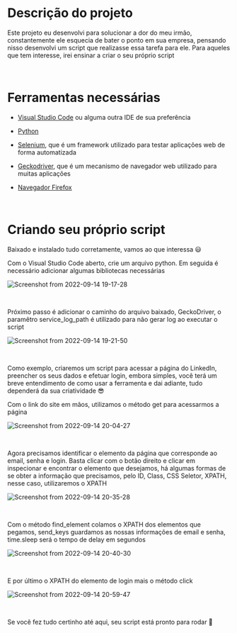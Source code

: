 # Descrição do projeto

Este projeto eu desenvolvi para solucionar a dor do meu irmão, constantemente ele esquecia de bater o ponto em sua empresa, pensando nisso desenvolvi um script que realizasse essa tarefa para ele. Para aqueles que tem interesse, irei ensinar a criar o seu próprio script

<br>

# Ferramentas necessárias

- [Visual Studio Code](https://code.visualstudio.com/download) ou alguma outra IDE de sua preferência

- [Python](https://www.python.org/downloads/)

- [Selenium](https://www.geeksforgeeks.org/how-to-install-selenium-in-python/), que é um framework utilizado para testar aplicações web de forma automatizada

- [Geckodriver](https://chromedriver.chromium.org/), que é um mecanismo de navegador web utilizado para muitas aplicações

- [Navegador Firefox](https://www.mozilla.org/pt-BR/firefox/new/)

<br>

# Criando seu próprio script

Baixado e instalado tudo corretamente, vamos ao que interessa 😃

Com o Visual Studio Code aberto, crie um arquivo python. Em seguida é necessário adicionar algumas bibliotecas necessárias

![Screenshot from 2022-09-14 19-17-28](https://user-images.githubusercontent.com/81364355/190272805-7b57e62d-23cd-460f-8261-e6701af0d7e7.png)

<br>

Próximo passo é adicionar o caminho do arquivo baixado, GeckoDriver, o paramêtro service_log_path é utilizado para não gerar log ao executar o script

![Screenshot from 2022-09-14 19-21-50](https://user-images.githubusercontent.com/81364355/190273429-abe953f4-0085-4edd-aa4f-b52979b57b36.png)

<br>

Como exemplo, criaremos um script para acessar a página do LinkedIn, preencher os seus dados e efetuar login, embora simples, você terá um breve entendimento de como usar a ferramenta e dai adiante, tudo dependerá da sua criatividade 😎

Com o link do site em mãos, utilizamos o método get para acessarmos a página

![Screenshot from 2022-09-14 20-04-27](https://user-images.githubusercontent.com/81364355/190278098-25ffabb1-b8fa-4306-83bb-a053b5680aec.png)

<br>

Agora precisamos identificar o elemento da página que corresponde ao email, senha e login. Basta clicar com o botão direito e clicar em inspecionar e encontrar o elemento que desejamos, há algumas formas de se obter a informação que precisamos, pelo ID, Class, CSS Seletor, XPATH, nesse caso, utilizaremos o XPATH

![Screenshot from 2022-09-14 20-35-28](https://user-images.githubusercontent.com/81364355/190280718-13a1eb01-2b8c-43a6-ab68-198334010cd7.png)

<br>

Com o método find_element colamos o XPATH dos elementos que pegamos, send_keys guardamos as nossas informações de email e senha, time.sleep será o tempo de delay em segundos

![Screenshot from 2022-09-14 20-40-30](https://user-images.githubusercontent.com/81364355/190281338-f03fd766-8897-4e55-8ff3-14b9655534e1.png)

<br>

E por último o XPATH do elemento de login mais o método click

![Screenshot from 2022-09-14 20-59-47](https://user-images.githubusercontent.com/81364355/190283129-5cf99889-4e7f-4a88-8a00-e25a3c89ed25.png)

<br>

Se você fez tudo certinho até aqui, seu script está pronto para rodar 🤩
